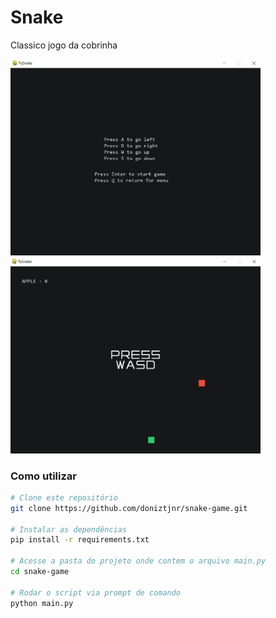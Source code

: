 # Snake

Classico jogo da cobrinha

<img src=".\\docs\\menu.png" alt="Menu do jogo" width="400">
<img src=".\\docs\\game.png" alt="Tela principal do jogo" width="400">

### Como utilizar

```bash
# Clone este repositório
git clone https://github.com/doniztjnr/snake-game.git

# Instalar as dependências
pip install -r requirements.txt

# Acesse a pasta do projeto onde contem o arquivo main.py
cd snake-game

# Rodar o script via prompt de comando
python main.py 
```